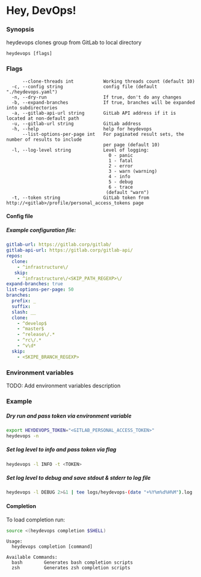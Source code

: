 # Hey, DevOps!

### Synopsis

heydevops clones group from GitLab to local directory

```
heydevops [flags]
```

### Flags

```
      --clone-threads int           Working threads count (default 10)
  -c, --config string               config file (default "./heydevops.yaml")
  -n, --dry-run                     If true, don't do any changes
  -b, --expand-branches             If true, branches will be expanded into subdirectories
  -a, --gitlab-api-url string       GitLab API address if it is located at non-default path
  -u, --gitlab-url string           GitLab address
  -h, --help                        help for heydevops
      --list-options-per-page int   For paginated result sets, the number of results to include
                                    per page (default 10)
  -l, --log-level string            Level of logging:
                                      0 - panic
                                      1 - fatal
                                      2 - error
                                      3 - warn (warning)
                                      4 - info
                                      5 - debug
                                      6 - trace
                                     (default "warn")
  -t, --token string                GitLab token from http://<gitlab>/profile/personal_access_tokens page
```

#### Config file

##### Example configuration file:

```yaml
gitlab-url: https://gitlab.corp/gitlab/
gitlab-api-url: https://gitlab.corp/gitlab-api/
repos:
  clone:
    - ^infrastructure\/
   skip:
    - ^infrastructure\/<SKIP_PATH_REGEXP>\/
expand-branches: true
list-options-per-page: 50
branches:
  prefix: _
  suffix:
  slash: __
  clone:
    - ^develop$
    - ^master$
    - ^release\/.*
    - ^rc\/.*
    - ^v\d*
  skip:
    - <SKIPE_BRANCH_REGEXP>
```

### Environment variables

TODO: Add environment variables description

### Example

##### Dry run and pass token via environment variable
```sh
export HEYDEVOPS_TOKEN="<GITLAB_PERSONAL_ACCESS_TOKEN>"
heydevops -n
```

##### Set log level to info and pass token via flag

```sh
heydevops -l INFO -t <TOKEN>
```

##### Set log level to debug and save stdout & stderr to log file  

```sh
heydevops -l DEBUG 2>&1 | tee logs/heydevops-(date "+%Y%m%d%H%M").log
```

#### Completion

To load completion run:
```sh
source <(heydevops completion $SHELL)
```
```
Usage:
  heydevops completion [command]

Available Commands:
  bash        Generates bash completion scripts
  zsh         Generates zsh completion scripts
```

